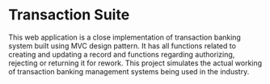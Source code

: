 # Transaction Suite
This web application is a close implementation of transaction banking system built using MVC design pattern. It has all functions related to creating and updating a record and functions regarding authorizing, rejecting or returning it for rework. This project simulates the actual working of transaction banking management systems being used in the industry.
